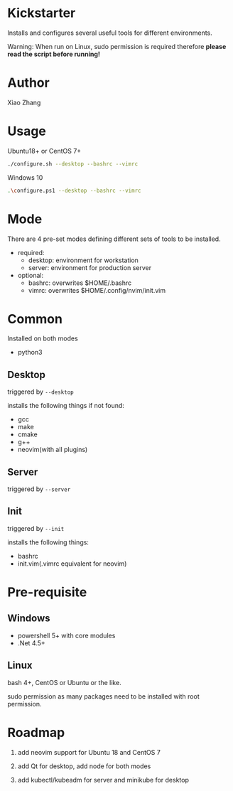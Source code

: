 # Kickstarter

Installs and configures several useful tools for different environments.

Warning: When run on Linux, sudo permission is required therefore **please read the script before running!**

# Author

Xiao Zhang

# Usage

Ubuntu18+ or CentOS 7+

```bash
./configure.sh --desktop --bashrc --vimrc
```

Windows 10

```bash
.\configure.ps1 --desktop --bashrc --vimrc
```

# Mode

There are 4 pre-set modes defining different sets of tools to be installed.

- required:
  - desktop: environment for workstation
  - server: environment for production server
- optional:
  - bashrc: overwrites $HOME/.bashrc
  - vimrc: overwrites $HOME/.config/nvim/init.vim

# Common

Installed on both modes

- python3

## Desktop

triggered by `--desktop`

installs the following things if not found:

- gcc
- make
- cmake
- g++
- neovim(with all plugins)

## Server

triggered by `--server`

## Init

triggered by `--init`

installs the following things:

- bashrc
- init.vim(.vimrc equivalent for neovim)

# Pre-requisite

## Windows

- powershell 5+ with core modules
- .Net 4.5+

## Linux

bash 4+, CentOS or Ubuntu or the like.

sudo permission as many packages need to be installed with root permission.

# Roadmap

1. add neovim support for Ubuntu 18 and CentOS 7

2. add Qt for desktop, add node for both modes

3. add kubectl/kubeadm for server and minikube for desktop
